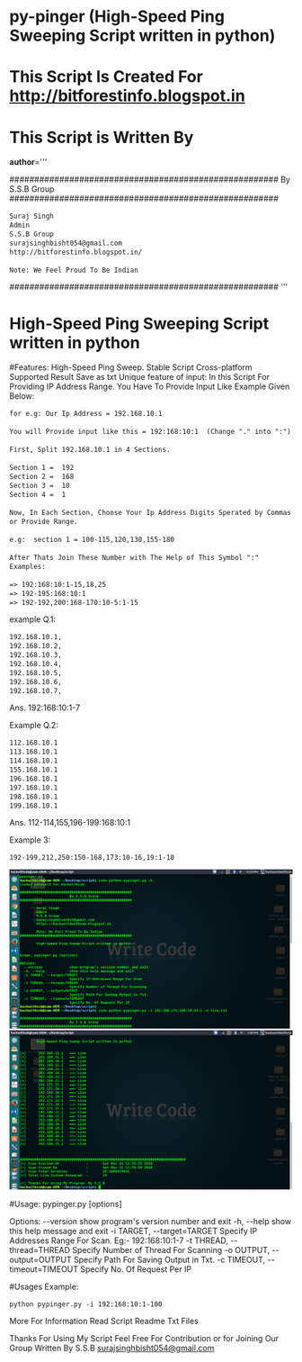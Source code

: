 # py-pinger (High-Speed Ping Sweeping Script written in python)


# This Script Is Created For http://bitforestinfo.blogspot.in
# This Script is Written By
__author__='''

######################################################
                By S.S.B Group                          
######################################################

    Suraj Singh
    Admin
    S.S.B Group
    surajsinghbisht054@gmail.com
    http://bitforestinfo.blogspot.in/

    Note: We Feel Proud To Be Indian
######################################################
'''
#	High-Speed Ping Sweeping Script written in python

#Features:
	High-Speed Ping Sweep.
	Stable Script
	Cross-platform Supported
	Result Save as txt
	Unique feature of input:
	In this Script For Providing IP Address Range. You Have To Provide Input Like Example Given Below:

	for e.g: Our Ip Address = 192.168.10.1

	You will Provide input like this = 192:168:10:1  (Change "." into ":")

	First, Split 192.168.10.1 in 4 Sections. 

	Section 1 =  192
	Section 2 =  168
	Section 3 =  10
	Section 4 =  1

	Now, In Each Section, Choose Your Ip Address Digits Sperated by Commas or Provide Range.

	e.g:  section 1 = 100-115,120,130,155-180

	After Thats Join These Number with The Help of This Symbol ":"  Examples: 

	=> 192:168:10:1-15,18,25
	=> 192-195:168:10:1
	=> 192-192,200:168-170:10-5:1-15

example Q.1:

	192.168.10.1,
	192.168.10.2,
	192.168.10.3,
	192.168.10.4,
	192.168.10.5,
	192.168.10.6,
	192.168.10.7,

Ans. 192:168:10:1-7

Example Q.2: 

	112.168.10.1
	113.168.10.1
	114.168.10.1
	155.168.10.1
	196.168.10.1
	197.168.10.1
	198.168.10.1
	199.168.10.1

Ans. 112-114,155,196-199:168:10:1	

Example 3:
	
	192-199,212,250:150-168,173:10-16,19:1-10

![Screenshot](src/test.png?raw=true "Screenshot")
![Screenshot](src/test1.png?raw=true "Screenshot")


#Usage: 
	pypinger.py [options] 

Options:
  --version             show program's version number and exit
  -h, --help            show this help message and exit
  -i TARGET, --target=TARGET
                        Specify IP Addresses Range For Scan. Eg:- 192:168:10:1-7
  -t THREAD, --thread=THREAD
                        Specify Number of Thread For Scanning
  -o OUTPUT, --output=OUTPUT
                        Specify Path For Saving Output in Txt.
  -c TIMEOUT, --timeout=TIMEOUT
                        Specify No. Of Request Per IP


#Usages Example:

	python pypinger.py -i 192:168:10:1-100

More For Information Read Script Readme Txt Files


Thanks For Using My Script
Feel Free For Contribution or
for Joining Our Group
Written By
S.S.B 
surajsinghbisht054@gmail.com


